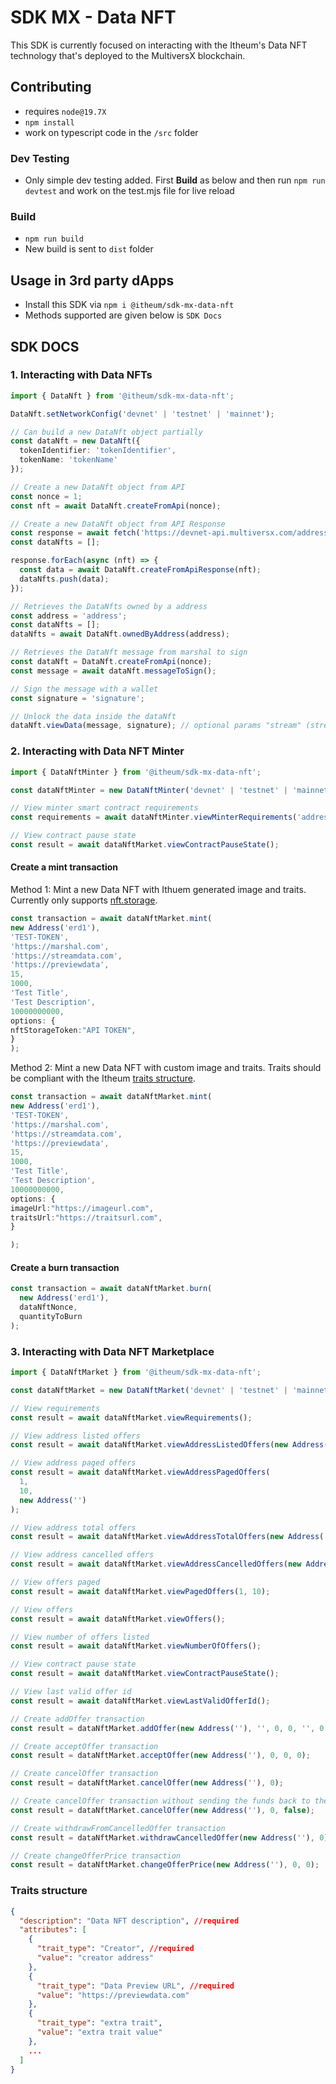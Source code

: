 # SDK MX - Data NFT

This SDK is currently focused on interacting with the Itheum's Data NFT technology that's deployed to the MultiversX blockchain.

## Contributing

- requires `node@19.7X`
- `npm install`
- work on typescript code in the `/src` folder

### Dev Testing

- Only simple dev testing added. First **Build** as below and then run `npm run devtest` and work on the test.mjs file for live reload

### Build

- `npm run build`
- New build is sent to `dist` folder

## Usage in 3rd party dApps

- Install this SDK via `npm i @itheum/sdk-mx-data-nft`
- Methods supported are given below is `SDK Docs`

## SDK DOCS

### 1. Interacting with Data NFTs

```typescript
import { DataNft } from '@itheum/sdk-mx-data-nft';

DataNft.setNetworkConfig('devnet' | 'testnet' | 'mainnet');

// Can build a new DataNft object partially
const dataNft = new DataNft({
  tokenIdentifier: 'tokenIdentifier',
  tokenName: 'tokenName'
});

// Create a new DataNft object from API
const nonce = 1;
const nft = await DataNft.createFromApi(nonce);

// Create a new DataNft object from API Response
const response = await fetch('https://devnet-api.multiversx.com/address/nfts');
const dataNfts = [];

response.forEach(async (nft) => {
  const data = await DataNft.createFromApiResponse(nft);
  dataNfts.push(data);
});

// Retrieves the DataNfts owned by a address
const address = 'address';
const dataNfts = [];
dataNfts = await DataNft.ownedByAddress(address);

// Retrieves the DataNft message from marshal to sign
const dataNft = DataNft.createFromApi(nonce);
const message = await dataNft.messageToSign();

// Sign the message with a wallet
const signature = 'signature';

// Unlock the data inside the dataNft
dataNft.viewData(message, signature); // optional params "stream" (stream out data instead of downloading file), "fwdAllHeaders"/"fwdHeaderKeys" can be used to pass headers like Authorization to origin servers
```

### 2. Interacting with Data NFT Minter

```typescript
import { DataNftMinter } from '@itheum/sdk-mx-data-nft';

const dataNftMinter = new DataNftMinter('devnet' | 'testnet' | 'mainnet');

// View minter smart contract requirements
const requirements = await dataNftMinter.viewMinterRequirements('address');

// View contract pause state
const result = await dataNftMarket.viewContractPauseState();
```

#### Create a mint transaction

Method 1: Mint a new Data NFT with Ithuem generated image and traits.
Currently only supports [nft.storage](https://nft.storage/docs/quickstart/#get-an-api-token).

```typescript
const transaction = await dataNftMarket.mint(
new Address('erd1'),
'TEST-TOKEN',
'https://marshal.com',
'https://streamdata.com',
'https://previewdata',
15,
1000,
'Test Title',
'Test Description',
10000000000,
options: {
nftStorageToken:"API TOKEN",
}
);
```

Method 2: Mint a new Data NFT with custom image and traits.
Traits should be compliant with the Itheum [traits structure](#traits-structure).

```typescript
const transaction = await dataNftMarket.mint(
new Address('erd1'),
'TEST-TOKEN',
'https://marshal.com',
'https://streamdata.com',
'https://previewdata',
15,
1000,
'Test Title',
'Test Description',
10000000000,
options: {
imageUrl:"https://imageurl.com",
traitsUrl:"https://traitsurl.com",
}

);
```

#### Create a burn transaction

```typescript
const transaction = await dataNftMarket.burn(
  new Address('erd1'),
  dataNftNonce,
  quantityToBurn
);
```

### 3. Interacting with Data NFT Marketplace

```typescript
import { DataNftMarket } from '@itheum/sdk-mx-data-nft';

const dataNftMarket = new DataNftMarket('devnet' | 'testnet' | 'mainnet');

// View requirements
const result = await dataNftMarket.viewRequirements();

// View address listed offers
const result = await dataNftMarket.viewAddressListedOffers(new Address(''));

// View address paged offers
const result = await dataNftMarket.viewAddressPagedOffers(
  1,
  10,
  new Address('')
);

// View address total offers
const result = await dataNftMarket.viewAddressTotalOffers(new Address(''));

// View address cancelled offers
const result = await dataNftMarket.viewAddressCancelledOffers(new Address(''));

// View offers paged
const result = await dataNftMarket.viewPagedOffers(1, 10);

// View offers
const result = await dataNftMarket.viewOffers();

// View number of offers listed
const result = await dataNftMarket.viewNumberOfOffers();

// View contract pause state
const result = await dataNftMarket.viewContractPauseState();

// View last valid offer id
const result = await dataNftMarket.viewLastValidOfferId();

// Create addOffer transaction
const result = dataNftMarket.addOffer(new Address(''), '', 0, 0, '', 0, 0, 0);

// Create acceptOffer transaction
const result = dataNftMarket.acceptOffer(new Address(''), 0, 0, 0);

// Create cancelOffer transaction
const result = dataNftMarket.cancelOffer(new Address(''), 0);

// Create cancelOffer transaction without sending the funds back to the owner
const result = dataNftMarket.cancelOffer(new Address(''), 0, false);

// Create withdrawFromCancelledOffer transaction
const result = dataNftMarket.withdrawCancelledOffer(new Address(''), 0);

// Create changeOfferPrice transaction
const result = dataNftMarket.changeOfferPrice(new Address(''), 0, 0);
```

### Traits structure

```json
{
  "description": "Data NFT description", //required
  "attributes": [
    {
      "trait_type": "Creator", //required
      "value": "creator address"
    },
    {
      "trait_type": "Data Preview URL", //required
      "value": "https://previewdata.com"
    },
    {
      "trait_type": "extra trait",
      "value": "extra trait value"
    },
    ...
  ]
}
```
